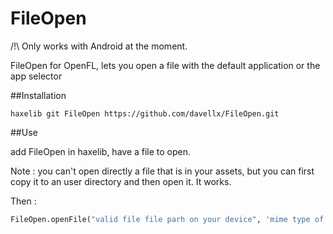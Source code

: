 FileOpen
========

/!\ Only works with Android at the moment.

FileOpen for OpenFL, lets you open a file with the default application or the app selector

##Installation

```
haxelib git FileOpen https://github.com/davellx/FileOpen.git
```

##Use

add FileOpen in haxelib, have a file to open.

Note : you can't open directly a file that is in your assets, but you can first copy it to an user directory and then open it. It works.

Then :

  ```haxe
  FileOpen.openFile("valid file file parh on your device", 'mime type of the file');
  ```

